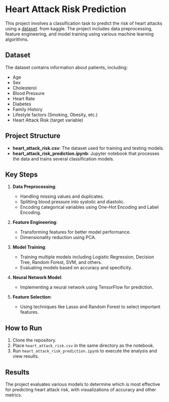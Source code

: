 # Heart Attack Risk Prediction

This project involves a classification task to predict the risk of heart attacks using a [dataset](https://www.kaggle.com/datasets/m1relly/heart-attack-prediction). from kaggle. The project includes data preprocessing, feature engineering, and model training using various machine learning algorithms.

## Dataset

The dataset contains information about patients, including:

- Age
- Sex
- Cholesterol
- Blood Pressure
- Heart Rate
- Diabetes
- Family History
- Lifestyle factors (Smoking, Obesity, etc.)
- Heart Attack Risk (target variable)

## Project Structure

- **heart_attack_risk.csv**: The dataset used for training and testing models.
- **heart_attack_risk_prediction.ipynb**: Jupyter notebook that processes the data and trains several classification models.

## Key Steps

1. **Data Preprocessing**: 
   - Handling missing values and duplicates.
   - Splitting blood pressure into systolic and diastolic.
   - Encoding categorical variables using One-Hot Encoding and Label Encoding.

2. **Feature Engineering**:
   - Transforming features for better model performance.
   - Dimensionality reduction using PCA.

3. **Model Training**:
   - Training multiple models including Logistic Regression, Decision Tree, Random Forest, SVM, and others.
   - Evaluating models based on accuracy and specificity.

4. **Neural Network Model**:
   - Implementing a neural network using TensorFlow for prediction.

5. **Feature Selection**:
   - Using techniques like Lasso and Random Forest to select important features.

## How to Run

1. Clone the repository.
2. Place `heart_attack_risk.csv` in the same directory as the notebook.
3. Run `heart_attack_risk_prediction.ipynb` to execute the analysis and view results.

## Results

The project evaluates various models to determine which is most effective for predicting heart attack risk, with visualizations of accuracy and other metrics.
